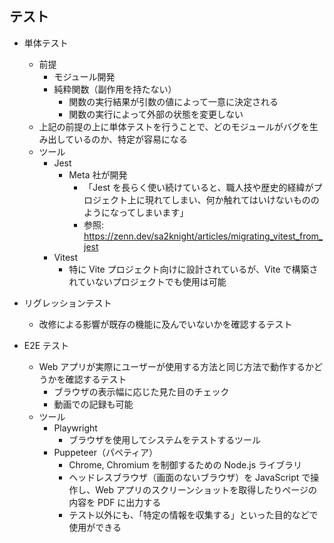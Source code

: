 ## テスト

- 単体テスト

  - 前提
    - モジュール開発
    - 純粋関数（副作用を持たない）
      - 関数の実行結果が引数の値によって一意に決定される
      - 関数の実行によって外部の状態を変更しない
  - 上記の前提の上に単体テストを行うことで、どのモジュールがバグを生み出しているのか、特定が容易になる
  - ツール
    - Jest
      - Meta 社が開発
        - 「Jest を長らく使い続けていると、職人技や歴史的経緯がプロジェクト上に現れてしまい、何か触れてはいけないもののようになってしまいます」
        - 参照: https://zenn.dev/sa2knight/articles/migrating_vitest_from_jest
    - Vitest
      - 特に Vite プロジェクト向けに設計されているが、Vite で構築されていないプロジェクトでも使用は可能

- リグレッションテスト

  - 改修による影響が既存の機能に及んでいないかを確認するテスト

- E2E テスト
  - Web アプリが実際にユーザーが使用する方法と同じ方法で動作するかどうかを確認するテスト
    - ブラウザの表示幅に応じた見た目のチェック
    - 動画での記録も可能
  - ツール
    - Playwright
      - ブラウザを使用してシステムをテストするツール
    - Puppeteer（パペティア）
      - Chrome, Chromium を制御するための Node.js ライブラリ
      - ヘッドレスブラウザ（画面のないブラウザ）を JavaScript で操作し、Web アプリのスクリーンショットを取得したりページの内容を PDF に出力する
      - テスト以外にも、「特定の情報を収集する」といった目的などで使用ができる
